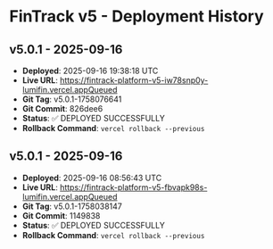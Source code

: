 # FinTrack v5 - Deployment History

## v5.0.1 - 2025-09-16
- **Deployed**: 2025-09-16 19:38:18 UTC
- **Live URL**: https://fintrack-platform-v5-iw78snp0y-lumifin.vercel.appQueued
- **Git Tag**: v5.0.1-1758076641
- **Git Commit**: 826dee6
- **Status**: ✅ DEPLOYED SUCCESSFULLY
- **Rollback Command**: `vercel rollback --previous`

## v5.0.1 - 2025-09-16
- **Deployed**: 2025-09-16 08:56:43 UTC
- **Live URL**: https://fintrack-platform-v5-fbvapk98s-lumifin.vercel.appQueued
- **Git Tag**: v5.0.1-1758038147
- **Git Commit**: 1149838
- **Status**: ✅ DEPLOYED SUCCESSFULLY
- **Rollback Command**: `vercel rollback --previous`

